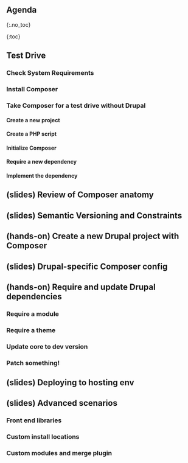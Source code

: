 ## Agenda
{:.no_toc}

{:toc}
  
## Test Drive

### Check System Requirements

### Install Composer

### Take Composer for a test drive without Drupal

#### Create a new project

#### Create a PHP script

#### Initialize Composer

#### Require a new dependency

#### Implement the dependency

## (slides) Review of Composer anatomy

## (slides) Semantic Versioning and Constraints

## (hands-on) Create a new Drupal project with Composer

## (slides) Drupal-specific Composer config

## (hands-on) Require and update Drupal dependencies

### Require a module
### Require a theme
### Update core to dev version
### Patch something! 

## (slides) Deploying to hosting env

## (slides) Advanced scenarios

### Front end libraries
### Custom install locations
### Custom modules and merge plugin
